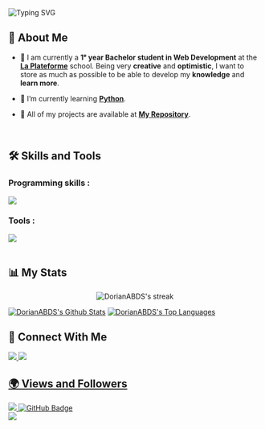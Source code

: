 <img src="https://s11.aconvert.com/convert/p3r68-cdx67/tw0b0-qiq8z.jpg" alt="Typing SVG" />

## 🙋 About Me

- 🔎 I am currently a **1ᵉ year Bachelor student in Web Development** at the <a href="https://laplateforme.io/">**La Plateforme**<a> school. Being very **creative** and **optimistic**, I want to store as much as possible to be able to develop my **knowledge** and **learn more**.

- 🌱 I’m currently learning **[Python](https://github.com/DorianABDS/Python-test)**.

- 📜 All of my projects are available at **[My Repository](https://github.com/DorianABDS?tab=repositories)**.

<br>

## 🛠️ Skills and Tools

### Programming skills :
<div>
    <img src="https://skillicons.dev/icons?i=html,css,python" /><br>
</div>

### Tools :
<div>
    <img src="https://skillicons.dev/icons?i=vscode,figma,markdown,github,git,ps,trello" /><br>
</div>

<br>

## 📊 My Stats

<p align="center">

<img title="🔥 streak-stats" alt="DorianABDS's streak" src="https://github-readme-streak-stats.herokuapp.com/?user=DorianABDS&theme=black-ice&hide_border=true&stroke=0000&background=060A0CD0"/>

</p>
<a href="https://github.com/DorianABDS/github-readme-stats"><img alt="DorianABDS's Github Stats" src="https://github-readme-stats.vercel.app/api?username=DorianABDS&show_icons=true&count_private=true&theme=react&hide_border=true&bg_color=0D1117" /></a>
<a href="https://github.com/DorianABDS/github-readme-stats"><img alt="DorianABDS's Top Languages" src="https://github-readme-stats.vercel.app/api/top-langs/?username=DorianABDS&langs_count=8&count_private=true&layout=compact&theme=react&hide_border=true&bg_color=0D1117" /></a>

<br>

## 🤝 Connect With Me

<div>
    <a href="https://www.linkedin.com/in/dorian-abbadessa-873922337//" target="_blank">
        <img src="https://img.shields.io/badge/LinkedIn-0077B5?style=for-the-badge&logo=linkedin&logoColor=white" target="_blank" />
    </a>
  <a href="https://mail.google.com/mail/u/0/?tab=rm&ogbl#inbox?compose=GTvVlcSDbhCKmqlGkSNSSGgGRtRfVXfnXmTCgWSkvdRRQNzfvssQrMKRTjdqWZbtCZvWCbMJpZmXt">
    <img src="https://img.shields.io/badge/Gmail-red?style=for-the-badge&logo=gmail&logoColor=white" />

</div>

## 🌍 Views and Followers

<a href="https://github.com/DorianABDS/github-profile-views-counter">
    <img src="https://komarev.com/ghpvc/?username=DorianABDS">
</a>
<a href="https://github.com/DorianABDS?tab=followers"><img src="https://img.shields.io/github/followers/DorianABDS?label=Followers&style=social" alt="GitHub Badge"></a>

<br>
<img src="https://s11.aconvert.com/convert/p3r68-cdx67/i7u89-tlyr6.jpg"/>
